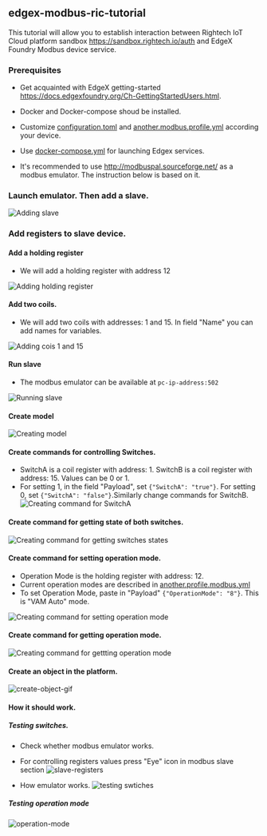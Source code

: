 ## edgex-modbus-ric-tutorial

This tutorial will allow you to establish interaction between Rightech IoT Cloud platform sandbox https://sandbox.rightech.io/auth and EdgeX Foundry Modbus device service.

### Prerequisites

 - Get acquainted with EdgeX getting-started https://docs.edgexfoundry.org/Ch-GettingStartedUsers.html.
 
 - Docker and Docker-compose shoud be installed.
 
 - Customize [configuration.toml](./configuration.toml) and [another.modbus.profile.yml](./another.modbus.profile.yml) according your device.
 
 - Use [docker-compose.yml](./docker-compose.yml) for launching Edgex services.
 
 - It's recommended to use http://modbuspal.sourceforge.net/ as a modbus emulator. The instruction below is based on it.

### Launch emulator. Then add a slave.

![Adding slave](./gifs/add-slave-1.gif)

### Add registers to slave device.
  #### Add a holding register
 - We will add a holding register with address 12
 
![Adding holding register](./gifs/added-holding-register-2.gif)

  #### Add two coils.
  - We will add two coils with addresses: 1 and 15. In field "Name" you can add names for variables.
 
 ![Adding cois 1 and 15](./gifs/added-coils-3.gif)
 
  #### Run slave
  - The modbus emulator can be available at `pc-ip-address:502`
  
 ![Running slave](./gifs/running-slave-4.gif)
 
  #### Create model
  
  ![Creating model](./gifs/create-model-5.gif)
  
  #### Create commands for controlling Switches. 
  - SwitchA is a coil register with address: 1. SwitchB is a coil register with address: 15. Values can be 0 or 1.
  - For setting 1, in the field "Payload", set `{"SwitchA": "true"}`. For setting 0, set `{"SwitchA": "false"}`.Similarly change commands for SwitchB.
  ![Creating command for SwitchA](./gifs/create-switchA-6.gif)
  
  #### Create command for getting state of both switches.
  
  ![Creating command for getting switches states](./gifs/get-switch-state-7.gif)
  
  
  #### Create command for setting operation mode.
   - Operation Mode is the holding register with address: 12.
   - Current operation modes are described in [another.profile.modbus.yml](./another.modbus.profile.yml)
   - To set Operation Mode, paste in "Payload" `{"OperationMode": "8"}`. This is "VAM Auto" mode.
   
   ![Creating command for setting operation mode](./gifs/set-operation-mode-8.gif)
   
  #### Create command for getting operation mode.
   ![Creating command for gettting operation mode](./gifs/get-operation-mode-9.gif)
  
  #### Create an object in the platform.
   ![create-object-gif](./gifs/create-object.gif)
   
  #### How it should work.
   ##### Testing switches.
   - Check whether modbus emulator works.
   - For controlling registers values press "Eye" icon in modbus slave section
  ![slave-registers](./gifs/slave-registers.png) 
  
   - How emulator works.
  ![testing swtiches](./gifs/test-switches-12.gif)
  
  ##### Testing operation mode
  ![operation-mode](./gifs/test-operationMode-13.gif)
   
  
  
 
